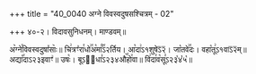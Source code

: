 +++
title = "40_0040 अग्ने विवस्वदुषसश्चित्रम् - 02"

+++
४०-२। विदावसुनिधनम्। माण्डवम्॥

अ꣥ग्ने꣯विवस्वदुषा꣤साः꣥॥ चि꣢त्रꣳ꣡रा꣯धो꣢꣯अ꣡मा꣰꣯ऽ२र्तिय। आ꣡दा꣢ऽ१शुषेऽ᳒२᳒। जा꣡तवे꣢꣯दः। वहा꣡तू꣢ऽ१वाऽ᳒२᳒म्॥ अद्या꣡꣯दाऽ२३इवाꣳ꣢॥ उषः꣡। बूऽ२᳐धा꣣ऽ२३४औ꣥꣯हो꣯वा॥ वि꣢दा꣯व꣡सू꣣ऽ२३꣡४꣡५꣡॥